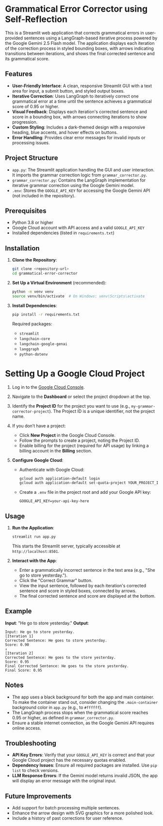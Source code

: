 # Grammatical Error Corrector using Self-Reflection

This is a Streamlit web application that corrects grammatical errors in user-provided sentences using a LangGraph-based iterative process powered by the Google Gemini 2.5 Flash model. The application displays each iteration of the correction process in styled bounding boxes, with arrows indicating transitions between iterations, and shows the final corrected sentence and its grammatical score.

## Features
- **User-Friendly Interface**: A clean, responsive Streamlit GUI with a text area for input, a submit button, and styled output boxes.
- **Iterative Correction**: Uses LangGraph to iteratively correct one grammatical error at a time until the sentence achieves a grammatical score of 0.95 or higher.
- **Visual Feedback**: Displays each iteration's corrected sentence and score in a bounding box, with arrows connecting iterations to show progression.
- **Custom Styling**: Includes a dark-themed design with a responsive heading, blue accents, and hover effects on buttons.
- **Error Handling**: Provides clear error messages for invalid inputs or processing issues.

## Project Structure
- `app.py`: The Streamlit application handling the GUI and user interaction. It imports the grammar correction logic from `grammar_corrector.py`.
- `grammar_corrector.py`: Contains the LangGraph implementation for iterative grammar correction using the Google Gemini model.
- `.env`: Stores the `GOOGLE_API_KEY` for accessing the Google Gemini API (not included in the repository).

## Prerequisites
- Python 3.8 or higher
- Google Cloud account with API access and a valid `GOOGLE_API_KEY`
- Installed dependencies (listed in `requirements.txt`)

## Installation
1. **Clone the Repository**:
   ```bash
   git clone <repository-url>
   cd grammatical-error-corrector
   ```

2. **Set Up a Virtual Environment** (recommended):
   ```bash
   python -m venv venv
   source venv/bin/activate  # On Windows: venv\Scripts\activate
   ```

3. **Install Dependencies**:
   ```bash
   pip install -r requirements.txt
   ```
   Required packages:
   - `streamlit`
   - `langchain-core`
   - `langchain-google-genai`
   - `langgraph`
   - `python-dotenv`

# Setting Up a Google Cloud Project
1. Log in to the [Google Cloud Console](https://console.cloud.google.com/).
2. Navigate to the **Dashboard** or select the project dropdown at the top.
3. Identify the **Project ID** for the project you want to use (e.g., `my-grammar-corrector-project`). The Project ID is a unique identifier, not the project name.
4. If you don’t have a project:
   - Click **New Project** in the Google Cloud Console.
   - Follow the prompts to create a project, noting the Project ID.
   - Enable billing for the project (required for API usage) by linking a billing account in the **Billing** section.
   
4. **Configure Google Cloud**:
   - Authenticate with Google Cloud:
     ```bash
     gcloud auth application-default login
     gcloud auth application-default set-quota-project YOUR_PROJECT_ID
     ```
   - Create a `.env` file in the project root and add your Google API key:
     ```env
     GOOGLE_API_KEY=your-api-key-here
     ```

## Usage
1. **Run the Application**:
   ```bash
   streamlit run app.py
   ```
   This starts the Streamlit server, typically accessible at `http://localhost:8501`.

2. **Interact with the App**:
   - Enter a grammatically incorrect sentence in the text area (e.g., "She go to store yesterday.").
   - Click the "Correct Grammar" button.
   - View the input sentence, followed by each iteration's corrected sentence and score in styled boxes, connected by arrows.
   - The final corrected sentence and score are displayed at the bottom.

## Example
**Input**: "He go to store yesterday."
**Output**:
```
Input: He go to store yesterday.
[Iteration 1]
Corrected Sentence: He goes to store yesterday.
Score: 0.90
↓
[Iteration 2]
Corrected Sentence: He goes to the store yesterday.
Score: 0.95
Final Corrected Sentence: He goes to the store yesterday.
Final Score: 0.95
```

## Notes
- The app uses a black background for both the app and main container. To make the container stand out, consider changing the `.main-container` background color in `app.py` (e.g., to `#ffffff`).
- The LangGraph process stops when the grammatical score reaches 0.95 or higher, as defined in `grammar_corrector.py`.
- Ensure a stable internet connection, as the Google Gemini API requires online access.

## Troubleshooting
- **API Key Errors**: Verify that your `GOOGLE_API_KEY` is correct and that your Google Cloud project has the necessary quotas enabled.
- **Dependency Issues**: Ensure all required packages are installed. Use `pip list` to check versions.
- **LLM Response Errors**: If the Gemini model returns invalid JSON, the app will display an error message with the original input.

## Future Improvements
- Add support for batch processing multiple sentences.
- Enhance the arrow design with SVG graphics for a more polished look.
- Include a history of past corrections for user reference.
